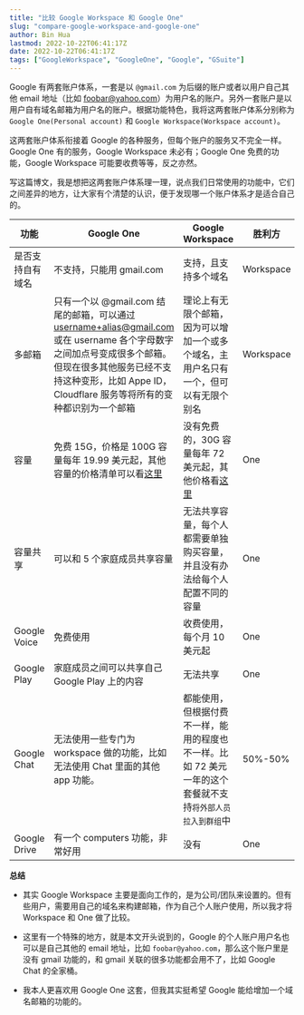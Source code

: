 ```yaml
---
title: "比较 Google Workspace 和 Google One"
slug: "compare-google-workspace-and-google-one"
author: Bin Hua
lastmod: 2022-10-22T06:41:17Z
date: 2022-10-22T06:41:17Z
tags: ["GoogleWorkspace", "GoogleOne", "Google", "GSuite"]
---
```


Google 有两套账户体系，一套是以 `@gmail.com` 为后缀的账户或者以用户自己其他 email 地址（比如 foobar@yahoo.com）为用户名的账户。另外一套账户是以用户自有域名邮箱为用户名的账户。根据功能特色，我将这两套账户体系分别称为 `Google One(Personal account)` 和 `Google Workspace(Workspace account)`。

这两套账户体系衔接着 Google 的各种服务，但每个账户的服务又不完全一样。Google One 有的服务，Google Workspace 未必有；Google One 免费的功能，Google Workspace 可能要收费等等，反之亦然。

写这篇博文，我是想把这两套账户体系理一理，说点我们日常使用的功能中，它们之间差异的地方，让大家有个清楚的认识，便于发现哪一个账户体系才是适合自己的。

|功能|Google One|Google Workspace|胜利方|
|---|---|---|---|
|是否支持自有域名|不支持，只能用 gmail.com|支持，且支持多个域名|Workspace|
|多邮箱|只有一个以 @gmail.com 结尾的邮箱，可以通过 username+alias@gmail.com 或在 username 各个字母数字之间加点号变成很多个邮箱。但现在很多其他服务已经不支持这种变形，比如 Appe ID，Cloudflare 服务等将所有的变种都识别为一个邮箱|理论上有无限个邮箱，因为可以增加一个或多个域名，主用户名只有一个，但可以有无限个别名|Workspace|
|容量|免费 15G，价格是 100G 容量每年 19.99 美元起，其他容量的价格清单可以看[这里](https://one.google.com/about/plans)|没有免费的，30G 容量每年 72 美元起，其他价格看[这里](https://workspace.google.com/pricing.html)|One|
|容量共享|可以和 5 个家庭成员共享容量|无法共享容量，每个人都需要单独购买容量，并且没有办法给每个人配置不同的容量|One|
|Google Voice|免费使用|收费使用，每个月 10 美元起|One|
|Google Play|家庭成员之间可以共享自己 Google Play 上的内容|无法共享|One|
|Google Chat|无法使用一些专门为 workspace 做的功能，比如无法使用 Chat 里面的其他 app 功能。|都能使用，但根据付费不一样，能用的程度也不一样。比如 72 美元一年的这个套餐就不支持`将外部人员拉入到群组`中|50%-50%|
|Google Drive|有一个 computers 功能，非常好用|没有|One|

**总结**

- 其实 Google Workspace 主要是面向工作的，是为公司/团队来设置的。但有些用户，需要用自己的域名来构建邮箱，作为自己个人账户使用，所以我才将 Workspace 和 One 做了比较。

- 这里有一个特殊的地方，就是本文开头说到的，Google 的个人账户用户名也可以是自己其他的 email 地址，比如 `foobar@yahoo.com`，那么这个账户里是没有 gmail 功能的，和 gmail 关联的很多功能都会用不了，比如 Google Chat 的全家桶。

- 我本人更喜欢用 Google One 这套，但我其实挺希望 Google 能给增加一个域名邮箱的功能的。
